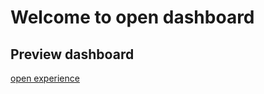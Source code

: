 # Welcome to open dashboard
## Preview dashboard
<a href="https://opendashboard.netlify.app">open experience</a>
